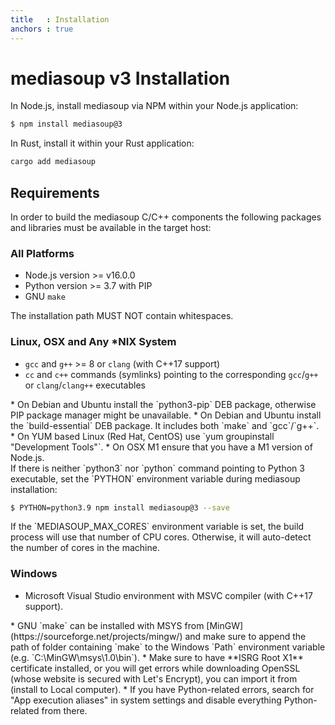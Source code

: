 ```yaml
---
title   : Installation
anchors : true
---
```



# mediasoup v3 Installation

In Node.js, install mediasoup via NPM within your Node.js application:

```bash
$ npm install mediasoup@3
```

In Rust, install it within your Rust application:

```bash
cargo add mediasoup
```


## Requirements

In order to build the mediasoup C/C++ components the following packages and libraries must be available in the target host:

### All Platforms

* Node.js version >= v16.0.0
* Python version >= 3.7 with PIP
* GNU `make`

<div markdown="1" class="note warn">
The installation path MUST NOT contain whitespaces.
</div>


### Linux, OSX and Any *NIX System

* `gcc` and `g++` >= 8 or `clang` (with C++17 support)
* `cc` and `c++` commands (symlinks) pointing to the corresponding `gcc`/`g++` or `clang`/`clang++` executables

<div markdown="1" class="note">
* On Debian and Ubuntu install the `python3-pip` DEB package, otherwise PIP package manager might be unavailable.
* On Debian and Ubuntu install the `build-essential` DEB package. It includes both `make` and `gcc`/`g++`.
* On YUM based Linux (Red Hat, CentOS) use `yum groupinstall "Development Tools"`.
* On OSX M1 ensure that you have a M1 version of Node.js.
</div>

<div markdown="1" class="note">
If there is neither `python3` nor `python` command pointing to Python 3 executable, set the `PYTHON` environment variable during mediasoup installation:

```bash
$ PYTHON=python3.9 npm install mediasoup@3 --save
```
</div>

<div markdown="1" class="note">
If the `MEDIASOUP_MAX_CORES` environment variable is set, the build process will use that number of CPU cores. Otherwise, it will auto-detect the number of cores in the machine.
</div>


### Windows

* Microsoft Visual Studio environment with MSVC compiler (with C++17 support).

<div markdown="1" class="note">
* GNU `make` can be installed with MSYS from [MinGW](https://sourceforge.net/projects/mingw/) and make sure to append the path of folder containing `make` to the Windows `Path` environment variable (e.g. `C:\MinGW\msys\1.0\bin`).
* Make sure to have **ISRG Root X1** certificate installed, or you will get errors while downloading OpenSSL (whose website is secured with Let's Encrypt), you can import it from <https://letsencrypt.org/certs/isrgrootx1.der> (install to Local computer).
* If you have Python-related errors, search for "App execution aliases" in system settings and disable everything Python-related from there.
</div>
